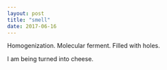```yaml
---
layout: post
title: "smell"
date: 2017-06-16
---
```


Homogenization. Molecular ferment. Filled with holes.

I am being turned into cheese.
